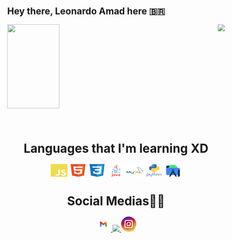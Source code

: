 ## Hey there, Leonardo Amad here 🇧🇷</br>

  
       
<div>
  <img  height="195px" width="49%" src="https://github-readme-stats.vercel.app/api?username=LeonardoAmad&show_icons=true&theme=react&include_all_commits=true&count_private=true"/>
  <img align="right" height="150em" src="https://github-readme-stats.vercel.app/api/top-langs/?username=LeonardoAmad&layout=compact&langs_count=16&theme=react"/>
</div>

<br>

<div align="center">
  <div style="display: inline_block"> <br>
    <h1 align="center">Languages that I'm learning XD </h1>
    <img align="center" height="30" width="40" alt="js-icon"  src="https://raw.githubusercontent.com/devicons/devicon/master/icons/javascript/javascript-plain.svg">
    <img align="center" height="30" width="40" alt="html-icon" src="https://raw.githubusercontent.com/devicons/devicon/master/icons/html5/html5-original.svg">
    <img align="center" height="30" width="40" alt="css-icon" src="https://raw.githubusercontent.com/devicons/devicon/master/icons/css3/css3-original.svg">
    <img align="center" height="30" width="40" alt="java-icon" src="https://raw.githubusercontent.com/devicons/devicon/1119b9f84c0290e0f0b38982099a2bd027a48bf1/icons/java/java-original-wordmark.svg">
    <img align="center" height="30" width="40" alt="mysql-icon" src="https://raw.githubusercontent.com/devicons/devicon/1119b9f84c0290e0f0b38982099a2bd027a48bf1/icons/mysql/mysql-original-wordmark.svg">
    <img align="center" height="30" width="40" alt="python-icon" src="https://raw.githubusercontent.com/devicons/devicon/1119b9f84c0290e0f0b38982099a2bd027a48bf1/icons/python/python-original-wordmark.svg">
    <img align="center" height="30" width="40" alt="androidstudio-icon" src="https://raw.githubusercontent.com/devicons/devicon/1119b9f84c0290e0f0b38982099a2bd027a48bf1/icons/androidstudio/androidstudio-original.svg">
  </div>

  <h1 align="center">Social Medias👨‍💻</h1>
    <a href = "mailto: leozinho.amad10@gmail.com">
      <img width="35" src="logogmaill.png">
    </a>
    <a href = "https://br.linkedin.com/in/leonardo-amad-497958266?trk=people-guest_people_search-card">
      <img width="35" src="linkedinlogo.avif">
    </a>
    <a href = "https://www.instagram.com/darkleek_/">
      <img width="35" src="instalogo.png">
    </a>
</div>

